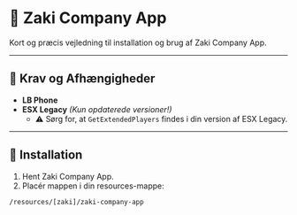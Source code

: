 # 📱 Zaki Company App

Kort og præcis vejledning til installation og brug af Zaki Company App.

---

## 🔧 Krav og Afhængigheder
- **LB Phone**
- **ESX Legacy** *(Kun opdaterede versioner!)*
  - ⚠️ Sørg for, at `GetExtendedPlayers` findes i din version af ESX Legacy.

---

## 🚀 Installation
1. Hent Zaki Company App.
2. Placér mappen i din resources-mappe:
```shell
/resources/[zaki]/zaki-company-app
